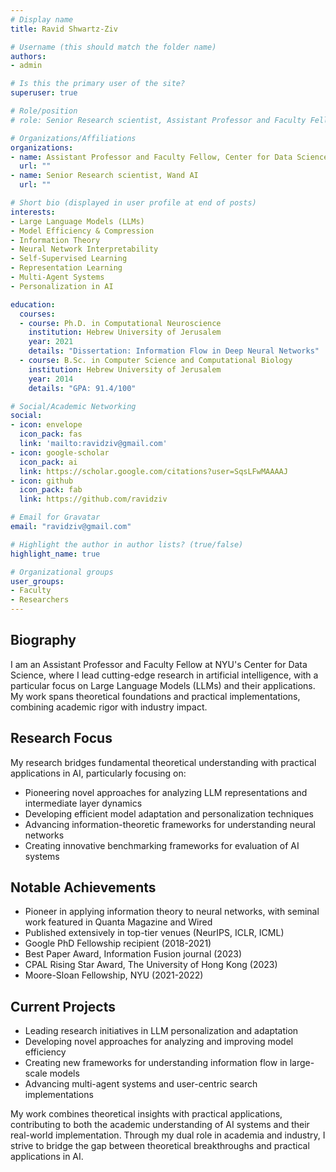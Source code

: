 ```yaml
---
# Display name
title: Ravid Shwartz-Ziv

# Username (this should match the folder name)
authors:
- admin

# Is this the primary user of the site?
superuser: true

# Role/position
# role: Senior Research scientist, Assistant Professor and Faculty Fellow,

# Organizations/Affiliations
organizations:
- name: Assistant Professor and Faculty Fellow, Center for Data Science, New York University
  url: ""
- name: Senior Research scientist, Wand AI
  url: ""

# Short bio (displayed in user profile at end of posts)
interests:
- Large Language Models (LLMs)
- Model Efficiency & Compression
- Information Theory
- Neural Network Interpretability
- Self-Supervised Learning
- Representation Learning
- Multi-Agent Systems
- Personalization in AI

education:
  courses:
  - course: Ph.D. in Computational Neuroscience
    institution: Hebrew University of Jerusalem
    year: 2021
    details: "Dissertation: Information Flow in Deep Neural Networks"
  - course: B.Sc. in Computer Science and Computational Biology
    institution: Hebrew University of Jerusalem
    year: 2014
    details: "GPA: 91.4/100"

# Social/Academic Networking
social:
- icon: envelope
  icon_pack: fas
  link: 'mailto:ravidziv@gmail.com'
- icon: google-scholar
  icon_pack: ai
  link: https://scholar.google.com/citations?user=SqsLFwMAAAAJ
- icon: github
  icon_pack: fab
  link: https://github.com/ravidziv

# Email for Gravatar
email: "ravidziv@gmail.com"

# Highlight the author in author lists? (true/false)
highlight_name: true

# Organizational groups
user_groups:
- Faculty
- Researchers
---
```


## Biography

I am an Assistant Professor and Faculty Fellow at NYU's Center for Data Science, where I lead cutting-edge research in artificial intelligence, with a particular focus on Large Language Models (LLMs) and their applications. My work spans theoretical foundations and practical implementations, combining academic rigor with industry impact.

## Research Focus

My research bridges fundamental theoretical understanding with practical applications in AI, particularly focusing on:

* Pioneering novel approaches for analyzing LLM representations and intermediate layer dynamics
* Developing efficient model adaptation and personalization techniques
* Advancing information-theoretic frameworks for understanding neural networks
* Creating innovative benchmarking frameworks for evaluation of AI systems

## Notable Achievements

* Pioneer in applying information theory to neural networks, with seminal work featured in Quanta Magazine and Wired
* Published extensively in top-tier venues (NeurIPS, ICLR, ICML)
* Google PhD Fellowship recipient (2018-2021)
* Best Paper Award, Information Fusion journal (2023)
* CPAL Rising Star Award, The University of Hong Kong (2023)
* Moore-Sloan Fellowship, NYU (2021-2022)

## Current Projects

* Leading research initiatives in LLM personalization and adaptation
* Developing novel approaches for analyzing and improving model efficiency
* Creating new frameworks for understanding information flow in large-scale models
* Advancing multi-agent systems and user-centric search implementations

My work combines theoretical insights with practical applications, contributing to both the academic understanding of AI systems and their real-world implementation. Through my dual role in academia and industry, I strive to bridge the gap between theoretical breakthroughs and practical applications in AI.
